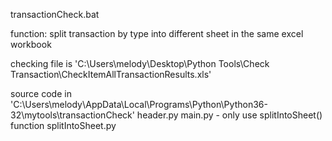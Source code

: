 transactionCheck.bat

function: split transaction by type into different sheet in the same excel workbook

checking file is 'C:\\Users\\melody\\Desktop\\Python Tools\\Check Transaction\\CheckItemAllTransactionResults.xls'

source code in 'C:\Users\melody\AppData\Local\Programs\Python\Python36-32\mytools\transactionCheck\'
header.py
main.py - only use splitIntoSheet() function
splitIntoSheet.py
